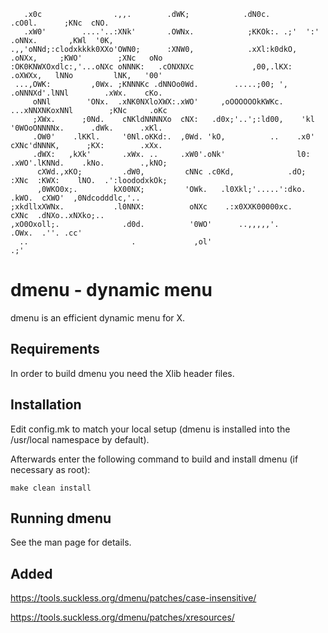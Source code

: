 ```    ..                              .;,             .oo.                       ..        .lx,  .;'
   .x0c                .,,.        .dWK;            .dN0c.                   .cO0l.      ;KNc  cNO.
   .xW0'        ....'..:XNk'       .OWNx.            ;KKOk:. .;'  ':'       .oNNx.       ,KWl  '0K,
.,,'oNNd;:clodxkkkk0XXo'OWN0;      :XNW0,            .xXl:k0dkO, .oNXx,     ;KWO'        ;XNc   oNo
:OK0KNWXOxdlc:,'...oNXc oNNNK:   .cONXNXc             ,00,.lKX:   .oXWXx,   lNNo         lNK,   '00'
 ...,OWK:         ,0Wx. ;KNNNKc .dNNOo0Wd.        .....;00; ',     .oNNNXd'.lNNl        .xWx.    cKo.
     oNNl        'ONx.  .xNK0NXloXWX:.xWO'     ,oOOOOOOkKWKc.     ...xNNXNKoxNNl        ;KNc     .oKc
     ;XWx.      ;0Nd.    cNKldNNNNXo  cNX:   .d0x;'..';:ld00,    'kl '0WOoONNNNx.      .dWk.      .xKl.
     .OW0'    .lKKl.     '0Nl.oKKd:.  ,0Wd. 'kO,          ..    .x0'  cXNc'dNNNK,      ;KX:        .xXx.
     .dWX:   ,kXk'       .xWx. ..     .xW0'.oNk'                l0:   .xWO'.lKNNd.    .kNo.        .,kNO;
      cXWd.,xKO;         .dW0,         cNNc .c0Kd,            .dO;     :XNc  :KWX:    lNO.  .':loododxkOk;
      ,0WKO0x;.        kX00NX;         'OWk.   .l0Xkl;'.....':dko.     .kWO.  cXWO'  ,0Ndcodddlc,'..
;xkdllxXWNx.           .l0NNX:          oNXc    .:x0XXK00000xc.         cXNc  .dNXo..xNXko;..
,xO0Oxoll;.              .d0d.          '0WO'      ..,,,,,'.            .OWx.  .''. .cc'
  ..                       .             ,ol'                            .;'

```

# dmenu - dynamic menu
dmenu is an efficient dynamic menu for X.


## Requirements
In order to build dmenu you need the Xlib header files.


## Installation
Edit config.mk to match your local setup (dmenu is installed into
the /usr/local namespace by default).

Afterwards enter the following command to build and install dmenu
(if necessary as root):

    make clean install


## Running dmenu
See the man page for details.


## Added
https://tools.suckless.org/dmenu/patches/case-insensitive/

https://tools.suckless.org/dmenu/patches/xresources/